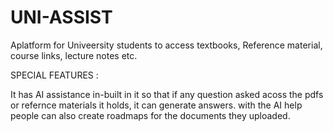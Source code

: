 ﻿# UNI-ASSIST
Aplatform for Univeersity students to access textbooks, Reference material, course links, lecture notes etc.

SPECIAL FEATURES :

It has AI assistance in-built in it so that if any question asked acoss the pdfs or refernce materials it holds, it can generate answers.
with the AI help people can also create roadmaps for the documents they uploaded.
